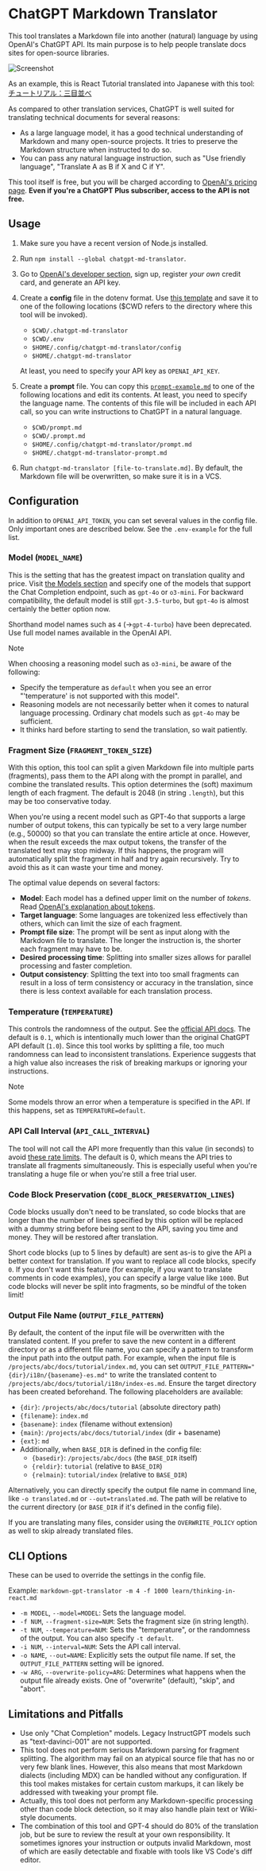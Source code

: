 # ChatGPT Markdown Translator

This tool translates a Markdown file into another (natural) language by using OpenAI's ChatGPT API. Its main purpose is to help people translate docs sites for open-source libraries.

![Screenshot](https://raw.githubusercontent.com/smikitky/chatgpt-md-translator/main/docs/screenshot.webp)

As an example, this is React Tutorial translated into Japanese with this tool: [チュートリアル：三目並べ](https://ja-react-8aa88t4yk-fbopensource.vercel.app/learn/tutorial-tic-tac-toe)

As compared to other translation services, ChatGPT is well suited for translating technical documents for several reasons:

- As a large language model, it has a good technical understanding of Markdown and many open-source projects. It tries to preserve the Markdown structure when instructed to do so.
- You can pass any natural language instruction, such as "Use friendly language", "Translate A as B if X and C if Y".

This tool itself is free, but you will be charged according to [OpenAI's pricing page](https://openai.com/pricing). **Even if you're a ChatGPT Plus subscriber, access to the API is not free.**

## Usage

1. Make sure you have a recent version of Node.js installed.
2. Run `npm install --global chatgpt-md-translator`.
3. Go to [OpenAI's developer section](https://platform.openai.com/overview), sign up, register _your own_ credit card, and generate an API key.
4. Create a **config** file in the dotenv format. Use [this template](https://github.com/smikitky/chatgpt-md-translator/blob/main/env-example) and save it to one of the following locations ($CWD refers to the directory where this tool will be invoked).

   - `$CWD/.chatgpt-md-translator`
   - `$CWD/.env`
   - `$HOME/.config/chatgpt-md-translator/config`
   - `$HOME/.chatgpt-md-translator`

   At least, you need to specify your API key as `OPENAI_API_KEY`.

5. Create a **prompt** file. You can copy this [`prompt-example.md`](https://raw.githubusercontent.com/smikitky/markdown-gpt-translator/main/prompt-example.md) to one of the following locations and edit its contents. At least, you need to specify the language name. The contents of this file will be included in each API call, so you can write instructions to ChatGPT in a natural language.

   - `$CWD/prompt.md`
   - `$CWD/.prompt.md`
   - `$HOME/.config/chatgpt-md-translator/prompt.md`
   - `$HOME/.chatgpt-md-translator-prompt.md`

6. Run `chatgpt-md-translator [file-to-translate.md]`. By default, the Markdown file will be overwritten, so make sure it is in a VCS.

## Configuration

In addition to `OPENAI_API_TOKEN`, you can set several values in the config file. Only important ones are described below. See the `.env-example` for the full list.

### Model (`MODEL_NAME`)

This is the setting that has the greatest impact on translation quality and price. Visit [the Models section](https://platform.openai.com/docs/models/) and specify one of the models that support the Chat Completion endpoint, such as `gpt-4o` or `o3-mini`. For backward compatibility, the default model is still `gpt-3.5-turbo`, but `gpt-4o` is almost certainly the better option now.

Shorthand model names such as `4` (→`gpt-4-turbo`) have been deprecated. Use full model names available in the OpenAI API.

> [!NOTE] 
> When choosing a reasoning model such as `o3-mini`, be aware of the following:
>
> - Specify the temperature as `default` when you see an error "'temperature' is not supported with this model".
> - Reasoning models are not necessarily better when it comes to natural language processing. Ordinary chat models such as `gpt-4o` may be sufficient.
> - It thinks hard before starting to send the translation, so wait patiently.

### Fragment Size (`FRAGMENT_TOKEN_SIZE`)

With this option, this tool can split a given Markdown file into multiple parts (fragments), pass them to the API along with the prompt in parallel, and combine the translated results. This option determines the (soft) maximum length of each fragment. The default is 2048 (in string `.length`), but this may be too conservative today.

When you're using a recent model such as GPT-4o that supports a large number of output tokens, this can typically be set to a very large number (e.g., 50000) so that you can translate the entire article at once. However, when the result exceeds the max output tokens, the transfer of the translated text may stop midway. If this happens, the program will automatically split the fragment in half and try again recursively. Try to avoid this as it can waste your time and money.

The optimal value depends on several factors:

- **Model**: Each model has a defined upper limit on the number of _tokens_. Read [OpenAI's explanation about tokens](https://platform.openai.com/tokenizer).
- **Target language**: Some languages are tokenized less effectively than others, which can limit the size of each fragment.
- **Prompt file size**: The prompt will be sent as input along with the Markdown file to translate. The longer the instruction is, the shorter each fragment may have to be.
- **Desired processing time**: Splitting into smaller sizes allows for parallel processing and faster completion.
- **Output consistency**: Splitting the text into too small fragments can result in a loss of term consistency or accuracy in the translation, since there is less context available for each translation process.

### Temperature (`TEMPERATURE`)

This controls the randomness of the output. See the [official API docs](https://platform.openai.com/docs/api-reference/chat/create#chat-create-temperature). The default is `0.1`, which is intentionally much lower than the original ChatGPT API default (`1.0`). Since this tool works by splitting a file, too much randomness can lead to inconsistent translations. Experience suggests that a high value also increases the risk of breaking markups or ignoring your instructions.

> [!NOTE] 
> Some models throw an error when a temperature is specified in the API. If this happens, set as `TEMPERATURE=default`.

### API Call Interval (`API_CALL_INTERVAL`)

The tool will not call the API more frequently than this value (in seconds) to avoid [these rate limits](https://platform.openai.com/docs/guides/rate-limits/what-are-the-rate-limits-for-our-api). The default is 0, which means the API tries to translate all fragments simultaneously. This is especially useful when you're translating a huge file or when you're still a free trial user.

### Code Block Preservation (`CODE_BLOCK_PRESERVATION_LINES`)

Code blocks usually don't need to be translated, so code blocks that are longer than the number of lines specified by this option will be replaced with a dummy string before being sent to the API, saving you time and money. They will be restored after translation.

Short code blocks (up to 5 lines by default) are sent as-is to give the API a better context for translation. If you want to replace all code blocks, specify `0`. If you don't want this feature (for example, if you want to translate comments in code examples), you can specify a large value like `1000`. But code blocks will never be split into fragments, so be mindful of the token limit!

### Output File Name (`OUTPUT_FILE_PATTERN`)

By default, the content of the input file will be overwritten with the translated content. If you prefer to save the new content in a different directory or as a different file name, you can specify a pattern to transform the input path into the output path. For example, when the input file is `/projects/abc/docs/tutorial/index.md`, you can set `OUTPUT_FILE_PATTERN="{dir}/i18n/{basename}-es.md"` to write the translated content to `/projects/abc/docs/tutorial/i18n/index-es.md`. Ensure the target directory has been created beforehand. The following placeholders are available:

- `{dir}`: `/projects/abc/docs/tutorial` (absolute directory path)
- `{filename}`: `index.md`
- `{basename}`: `index` (filename without extension)
- `{main}`: `/projects/abc/docs/tutorial/index` (dir + basename)
- `{ext}`: `md`
- Additionally, when `BASE_DIR` is defined in the config file:
  - `{basedir}`: `/projects/abc/docs` (the `BASE_DIR` itself)
  - `{reldir}`: `tutorial` (relative to `BASE_DIR`)
  - `{relmain}`: `tutorial/index` (relative to `BASE_DIR`)

Alternatively, you can directly specify the output file name in command line, like `-o translated.md` or `--out=translated.md`. The path will be relative to the current directory (or `BASE_DIR` if it's defined in the config file).

If you are translating many files, consider using the `OVERWRITE_POLICY` option as well to skip already translated files.

## CLI Options

These can be used to override the settings in the config file.

Example: `markdown-gpt-translator -m 4 -f 1000 learn/thinking-in-react.md`

- `-m MODEL`, `--model=MODEL`: Sets the language model.
- `-f NUM`, `--fragment-size=NUM`: Sets the fragment size (in string length).
- `-t NUM`, `--temperature=NUM`: Sets the "temperature", or the randomness of the output. You can also specify `-t default`.
- `-i NUM`, `--interval=NUM`: Sets the API call interval.
- `-o NAME`, `--out=NAME`: Explicitly sets the output file name. If set, the `OUTPUT_FILE_PATTERN` setting will be ignored.
- `-w ARG`, `--overwrite-policy=ARG`: Determines what happens when the output file already exists. One of "overwrite" (default), "skip", and "abort".

## Limitations and Pitfalls

- Use only "Chat Completion" models. Legacy InstructGPT models such as "text-davinci-001" are not supported.
- This tool does not perform serious Markdown parsing for fragment splitting. The algorithm may fail on an atypical source file that has no or very few blank lines. However, this also means that most Markdown dialects (including MDX) can be handled without any configuration. If this tool makes mistakes for certain custom markups, it can likely be addressed with tweaking your prompt file.
- Actually, this tool does not perform any Markdown-specific processing other than code block detection, so it may also handle plain text or Wiki-style documents.
- The combination of this tool and GPT-4 should do 80% of the translation job, but be sure to review the result at your own responsibility. It sometimes ignores your instruction or outputs invalid Markdown, most of which are easily detectable and fixable with tools like VS Code's diff editor.
